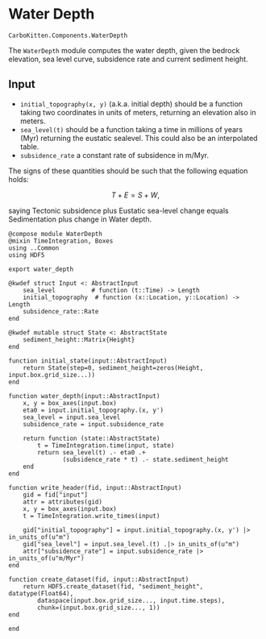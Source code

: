 # Water Depth

```component-dag
CarboKitten.Components.WaterDepth
```

The `WaterDepth` module computes the water depth, given the bedrock elevation, sea level curve, subsidence rate and current sediment height.

## Input

- `initial_topography(x, y)` (a.k.a. initial depth) should be a function taking two coordinates in units of meters, returning an elevation also in meters.
- `sea_level(t)` should be a function taking a time in millions of years (Myr) returning the eustatic sealevel. This could also be an interpolated table.
- `subsidence_rate` a constant rate of subsidence in m/Myr.

The signs of these quantities should be such that the following equation holds:

$$T + E = S + W,$$

saying Tectonic subsidence plus Eustatic sea-level change equals Sedimentation plus change in Water depth.

``` {.julia file=src/Components/WaterDepth.jl}
@compose module WaterDepth
@mixin TimeIntegration, Boxes
using ..Common
using HDF5

export water_depth

@kwdef struct Input <: AbstractInput
    sea_level          # function (t::Time) -> Length
    initial_topography  # function (x::Location, y::Location) -> Length
    subsidence_rate::Rate
end

@kwdef mutable struct State <: AbstractState
    sediment_height::Matrix{Height}
end

function initial_state(input::AbstractInput)
    return State(step=0, sediment_height=zeros(Height, input.box.grid_size...))
end

function water_depth(input::AbstractInput)
    x, y = box_axes(input.box)
    eta0 = input.initial_topography.(x, y')
    sea_level = input.sea_level
    subsidence_rate = input.subsidence_rate

    return function (state::AbstractState)
        t = TimeIntegration.time(input, state)
        return sea_level(t) .- eta0 .+
               (subsidence_rate * t) .- state.sediment_height
    end
end

function write_header(fid, input::AbstractInput)
    gid = fid["input"]
    attr = attributes(gid)
    x, y = box_axes(input.box)
    t = TimeIntegration.write_times(input)

    gid["initial_topography"] = input.initial_topography.(x, y') |> in_units_of(u"m")
    gid["sea_level"] = input.sea_level.(t) .|> in_units_of(u"m")
    attr["subsidence_rate"] = input.subsidence_rate |> in_units_of(u"m/Myr")
end

function create_dataset(fid, input::AbstractInput)
    return HDF5.create_dataset(fid, "sediment_height", datatype(Float64),
        dataspace(input.box.grid_size..., input.time.steps),
        chunk=(input.box.grid_size..., 1))
end

end
```
